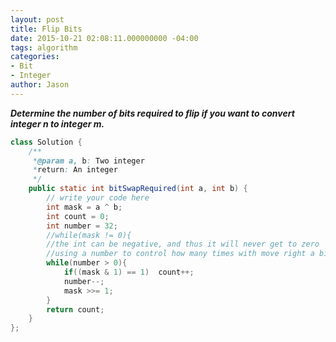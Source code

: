 ```yaml
---
layout: post
title: Flip Bits
date: 2015-10-21 02:08:11.000000000 -04:00
tags: algorithm
categories:
- Bit
- Integer
author: Jason
---
```

<p><strong><em>Determine the number of bits required to flip if you want to convert integer n to integer m.</em></strong></p>


``` java
class Solution {
    /**
     *@param a, b: Two integer
     *return: An integer
     */
    public static int bitSwapRequired(int a, int b) {
        // write your code here
        int mask = a ^ b;
        int count = 0;
        int number = 32;
        //while(mask != 0){
        //the int can be negative, and thus it will never get to zero
        //using a number to control how many times with move right a bit.
        while(number > 0){
            if((mask & 1) == 1)  count++;
            number--;
            mask >>= 1;
        }
        return count;
    }
};
```

